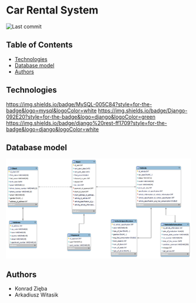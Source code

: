 # Car Rental System

![Last commit](https://img.shields.io/github/last-commit/KonradZieba/PSI-Projekt?style=for-the-badge)


## Table of Contents
* [Technologies](#technologies)
* [Database model](#database-model)
* [Authors](#authors)
## Technologies
https://img.shields.io/badge/MySQL-005C84?style=for-the-badge&logo=mysql&logoColor=white
https://img.shields.io/badge/Django-092E20?style=for-the-badge&logo=django&logoColor=green
https://img.shields.io/badge/django%20rest-ff1709?style=for-the-badge&logo=django&logoColor=white
## Database model
![image](https://github.com/konradzieba/PSI-Projekt/blob/main/db_schema.png)
## Authors
* Konrad Zięba
* Arkadiusz Witasik

